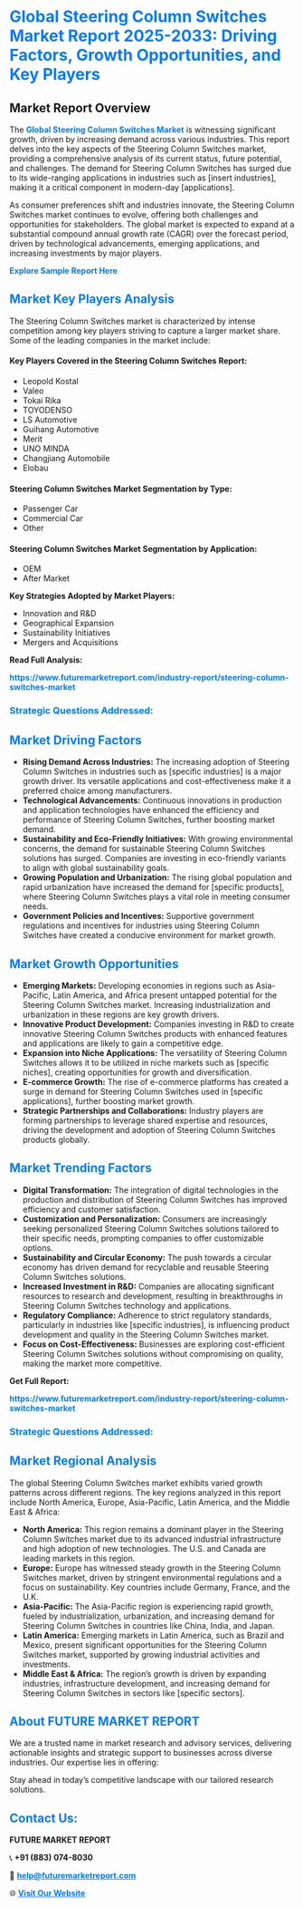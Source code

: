 <h1 style="color: #007BFF;">Global Steering Column Switches Market Report 2025-2033: Driving Factors, Growth Opportunities, and Key Players</h1>

<section id="overview">
<h2>Market Report Overview</h2>
<p>The <a href="https://www.futuremarketreport.com/industry-report/steering-column-switches-market" style="color: #007BFF; text-decoration: none;"><strong>Global Steering Column Switches Market</strong></a> is witnessing significant growth, driven by increasing demand across various industries. This report delves into the key aspects of the Steering Column Switches market, providing a comprehensive analysis of its current status, future potential, and challenges. The demand for Steering Column Switches has surged due to its wide-ranging applications in industries such as [insert industries], making it a critical component in modern-day [applications].</p>
<p>As consumer preferences shift and industries innovate, the Steering Column Switches market continues to evolve, offering both challenges and opportunities for stakeholders. The global market is expected to expand at a substantial compound annual growth rate (CAGR) over the forecast period, driven by technological advancements, emerging applications, and increasing investments by major players.</p>
</section>

<section id="overview">
<p><a href="https://www.futuremarketreport.com/request-sample/reportId=28504" style="color: #007BFF; text-decoration: none;"><strong>Explore Sample Report Here</strong></a></p>
</section>

<section id="key-players">
<h2 style="color: #007BFF;">Market Key Players Analysis</h2>
<p>The Steering Column Switches market is characterized by intense competition among key players striving to capture a larger market share. Some of the leading companies in the market include:</p>
<h4>Key Players Covered in the Steering Column Switches Report:</h4>
<ul><li>Leopold Kostal</li><li>Valeo</li><li>Tokai Rika</li><li>TOYODENSO</li><li>LS Automotive</li><li>Guihang Automotive</li><li>Merit</li><li>UNO MINDA</li><li>Changjiang Automobile</li><li>Elobau</li></ul>
<h4>Steering Column Switches Market Segmentation by Type:</h4>
<ul><li>Passenger Car</li><li>Commercial Car</li><li>Other</li></ul>

<h4>Steering Column Switches Market Segmentation by Application:</h4>
<ul><li>OEM</li><li>After Market</li></ul>
<p><strong>Key Strategies Adopted by Market Players:</strong></p>
<ul>
<li>Innovation and R&D</li>
<li>Geographical Expansion</li>
<li>Sustainability Initiatives</li>
<li>Mergers and Acquisitions</li>
</ul>
</section>

<section>
<p><strong>Read Full Analysis: </strong></p><a href="https://www.futuremarketreport.com/industry-report/steering-column-switches-market" style="color: #007BFF; text-decoration: none;"><strong>https://www.futuremarketreport.com/industry-report/steering-column-switches-market</strong></a>
<h3 style="color: #007BFF;">Strategic Questions Addressed:</h3>
</section>

<section id="driving-factors">
<h2 style="color: #007BFF;">Market Driving Factors</h2>
<ul>
<li><strong>Rising Demand Across Industries:</strong> The increasing adoption of Steering Column Switches in industries such as [specific industries] is a major growth driver. Its versatile applications and cost-effectiveness make it a preferred choice among manufacturers.</li>
<li><strong>Technological Advancements:</strong> Continuous innovations in production and application technologies have enhanced the efficiency and performance of Steering Column Switches, further boosting market demand.</li>
<li><strong>Sustainability and Eco-Friendly Initiatives:</strong> With growing environmental concerns, the demand for sustainable Steering Column Switches solutions has surged. Companies are investing in eco-friendly variants to align with global sustainability goals.</li>
<li><strong>Growing Population and Urbanization:</strong> The rising global population and rapid urbanization have increased the demand for [specific products], where Steering Column Switches plays a vital role in meeting consumer needs.</li>
<li><strong>Government Policies and Incentives:</strong> Supportive government regulations and incentives for industries using Steering Column Switches have created a conducive environment for market growth.</li>
</ul>
</section>

<section id="growth-opportunities">
<h2 style="color: #007BFF;">Market Growth Opportunities</h2>
<ul>
<li><strong>Emerging Markets:</strong> Developing economies in regions such as Asia-Pacific, Latin America, and Africa present untapped potential for the Steering Column Switches market. Increasing industrialization and urbanization in these regions are key growth drivers.</li>
<li><strong>Innovative Product Development:</strong> Companies investing in R&D to create innovative Steering Column Switches products with enhanced features and applications are likely to gain a competitive edge.</li>
<li><strong>Expansion into Niche Applications:</strong> The versatility of Steering Column Switches allows it to be utilized in niche markets such as [specific niches], creating opportunities for growth and diversification.</li>
<li><strong>E-commerce Growth:</strong> The rise of e-commerce platforms has created a surge in demand for Steering Column Switches used in [specific applications], further boosting market growth.</li>
<li><strong>Strategic Partnerships and Collaborations:</strong> Industry players are forming partnerships to leverage shared expertise and resources, driving the development and adoption of Steering Column Switches products globally.</li>
</ul>
</section>

<section id="trending-factors">
<h2 style="color: #007BFF;">Market Trending Factors</h2>
<ul>
<li><strong>Digital Transformation:</strong> The integration of digital technologies in the production and distribution of Steering Column Switches has improved efficiency and customer satisfaction.</li>
<li><strong>Customization and Personalization:</strong> Consumers are increasingly seeking personalized Steering Column Switches solutions tailored to their specific needs, prompting companies to offer customizable options.</li>
<li><strong>Sustainability and Circular Economy:</strong> The push towards a circular economy has driven demand for recyclable and reusable Steering Column Switches solutions.</li>
<li><strong>Increased Investment in R&D:</strong> Companies are allocating significant resources to research and development, resulting in breakthroughs in Steering Column Switches technology and applications.</li>
<li><strong>Regulatory Compliance:</strong> Adherence to strict regulatory standards, particularly in industries like [specific industries], is influencing product development and quality in the Steering Column Switches market.</li>
<li><strong>Focus on Cost-Effectiveness:</strong> Businesses are exploring cost-efficient Steering Column Switches solutions without compromising on quality, making the market more competitive.</li>
</ul>
</section>

<section>
<p><strong>Get Full Report: </strong></p><a href="https://www.futuremarketreport.com/industry-report/steering-column-switches-market" style="color: #007BFF; text-decoration: none;"><strong>https://www.futuremarketreport.com/industry-report/steering-column-switches-market</strong></a>
<h3 style="color: #007BFF;">Strategic Questions Addressed:</h3>
</section>


<section id="regional-analysis">
<h2 style="color: #007BFF;">Market Regional Analysis</h2>
<p>The global Steering Column Switches market exhibits varied growth patterns across different regions. The key regions analyzed in this report include North America, Europe, Asia-Pacific, Latin America, and the Middle East & Africa:</p>
<ul>
<li><strong>North America:</strong> This region remains a dominant player in the Steering Column Switches market due to its advanced industrial infrastructure and high adoption of new technologies. The U.S. and Canada are leading markets in this region.</li>
<li><strong>Europe:</strong> Europe has witnessed steady growth in the Steering Column Switches market, driven by stringent environmental regulations and a focus on sustainability. Key countries include Germany, France, and the U.K.</li>
<li><strong>Asia-Pacific:</strong> The Asia-Pacific region is experiencing rapid growth, fueled by industrialization, urbanization, and increasing demand for Steering Column Switches in countries like China, India, and Japan.</li>
<li><strong>Latin America:</strong> Emerging markets in Latin America, such as Brazil and Mexico, present significant opportunities for the Steering Column Switches market, supported by growing industrial activities and investments.</li>
<li><strong>Middle East & Africa:</strong> The region’s growth is driven by expanding industries, infrastructure development, and increasing demand for Steering Column Switches in sectors like [specific sectors].</li>
</ul>
</section>

<footer>
<h2 style="color: #007BFF;">About FUTURE MARKET REPORT</h2>
<p>We are a trusted name in market research and advisory services, delivering actionable insights and strategic support to businesses across diverse industries. Our expertise lies in offering:</p>

<p>Stay ahead in today’s competitive landscape with our tailored research solutions.</p>

<h2 style="color: #007BFF;">Contact Us:</h2>
<p><strong>FUTURE MARKET REPORT</strong></p>
<p>📞 <strong>+91 (883) 074-8030</strong></p>
<p>📧 <strong><a href="mailto:help@futuremarketreport.com" style="color: #007BFF;">help@futuremarketreport.com</a></strong></p>
<p>🌐 <strong><a href="https://www.futuremarketreport.com/" style="color: #007BFF;">Visit Our Website</a></strong></p>
</footer>